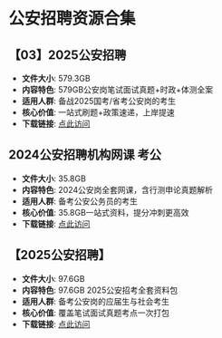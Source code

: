 <!-- CATEGORY: 教育与考试/公职与研究生 -->

# 公安招聘资源合集

## 【03】2025公安招聘
- **文件大小**: 579.3GB
- **内容特色**: 579GB公安岗笔试面试真题+时政+体测全案
- **适用人群**: 备战2025国考/省考公安岗的考生
- **核心价值**: 一站式刷题+政策速递，上岸提速
- **下载链接**: [点此访问](https://pan.quark.cn/s/f84cd85a67b7)

## 2024公安招聘机构网课 考公
- **文件大小**: 35.8GB
- **内容特色**: 2024公安岗全套网课，含行测申论真题解析
- **适用人群**: 备考公安公务员的考生
- **核心价值**: 35.8GB一站式资料，提分冲刺更高效
- **下载链接**: [点此访问](https://pan.quark.cn/s/a8efbb213dd5)

## 【2025公安招聘】
- **文件大小**: 97.6GB
- **内容特色**: 97.6GB 2025公安招考全套资料包
- **适用人群**: 备考公安岗的应届生与社会考生
- **核心价值**: 覆盖笔试面试真题考点一次打包
- **下载链接**: [点此访问](https://pan.quark.cn/s/62d305631aeb)
